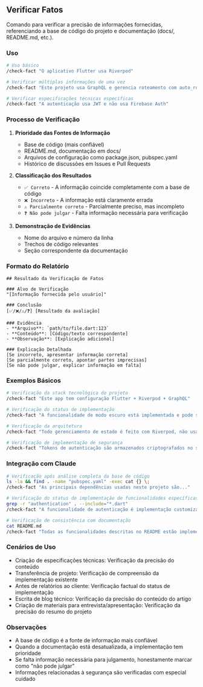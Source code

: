 ## Verificar Fatos

Comando para verificar a precisão de informações fornecidas, referenciando a base de código do projeto e documentação (docs/, README.md, etc.).

### Uso

```bash
# Uso básico
/check-fact "O aplicativo Flutter usa Riverpod"

# Verificar múltiplas informações de uma vez
/check-fact "Este projeto usa GraphQL e gerencia roteamento com auto_route"

# Verificar especificações técnicas específicas
/check-fact "A autenticação usa JWT e não usa Firebase Auth"
```

### Processo de Verificação

1. **Prioridade das Fontes de Informação**
   - Base de código (mais confiável)
   - README.md, documentação em docs/
   - Arquivos de configuração como package.json, pubspec.yaml
   - Histórico de discussões em Issues e Pull Requests

2. **Classificação dos Resultados**
   - `✅ Correto` - A informação coincide completamente com a base de código
   - `❌ Incorreto` - A informação está claramente errada
   - `⚠️ Parcialmente correto` - Parcialmente preciso, mas incompleto
   - `❓ Não pode julgar` - Falta informação necessária para verificação

3. **Demonstração de Evidências**
   - Nome do arquivo e número da linha
   - Trechos de código relevantes
   - Seção correspondente da documentação

### Formato do Relatório

```
## Resultado da Verificação de Fatos

### Alvo de Verificação
"[Informação fornecida pelo usuário]"

### Conclusão
[✅/❌/⚠️/❓] [Resultado da avaliação]

### Evidência
- **Arquivo**: `path/to/file.dart:123`
- **Conteúdo**: [Código/texto correspondente]
- **Observação**: [Explicação adicional]

### Explicação Detalhada
[Se incorreto, apresentar informação correta]
[Se parcialmente correto, apontar partes imprecisas]
[Se não pode julgar, explicar informação em falta]
```

### Exemplos Básicos

```bash
# Verificação da stack tecnológica do projeto
/check-fact "Este app tem configuração Flutter + Riverpod + GraphQL"

# Verificação do status de implementação  
/check-fact "A funcionalidade de modo escuro está implementada e pode ser alternada nas configurações do usuário"

# Verificação da arquitetura
/check-fact "Todo gerenciamento de estado é feito com Riverpod, não usa BLoC"

# Verificação de implementação de segurança
/check-fact "Tokens de autenticação são armazenados criptografados no secure storage"
```

### Integração com Claude

```bash
# Verificação após análise completa da base de código
ls -la && find . -name "pubspec.yaml" -exec cat {} \;
/check-fact "As principais dependências usadas neste projeto são..."

# Verificação do status de implementação de funcionalidades específicas
grep -r "authentication" . --include="*.dart"
/check-fact "A funcionalidade de autenticação é implementação customizada, não usa autenticação de terceiros"

# Verificação de consistência com documentação
cat README.md
/check-fact "Todas as funcionalidades descritas no README estão implementadas"
```

### Cenários de Uso

- Criação de especificações técnicas: Verificação da precisão do conteúdo
- Transferência de projeto: Verificação de compreensão da implementação existente
- Antes de relatórios ao cliente: Verificação factual do status de implementação
- Escrita de blog técnico: Verificação da precisão do conteúdo do artigo
- Criação de materiais para entrevista/apresentação: Verificação da precisão do resumo do projeto

### Observações

- A base de código é a fonte de informação mais confiável
- Quando a documentação está desatualizada, a implementação tem prioridade
- Se falta informação necessária para julgamento, honestamente marcar como "não pode julgar"
- Informações relacionadas à segurança são verificadas com especial cuidado
